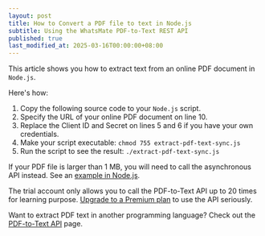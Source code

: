 ```yaml
---
layout: post
title: How to Convert a PDF file to text in Node.js
subtitle: Using the WhatsMate PDF-to-Text REST API
published: true
last_modified_at: 2025-03-16T00:00:00+08:00
---
```


This article shows you how to extract text from an online PDF document in `Node.js`.


Here's how:

1. Copy the following source code to your `Node.js` script.  <script src="https://gist.github.com/whatsmate/029ea4925c99b72eb881fb65596d7ece.js"></script>
2. Specify the URL of your online PDF document on line 10.
3. Replace the Client ID and Secret on lines 5 and 6 if you have your own credentials.
6. Make your script executable: `chmod 755 extract-pdf-text-sync.js`
7. Run the script to see the result: `./extract-pdf-text-sync.js`


If your PDF file is larger than 1 MB, you will need to call the asynchronous API instead. See an <a href="https://github.com/whatsmate/pdf-demos/tree/master/nodejs">example in Node.js</a>.



The trial account only allows you to call the PDF-to-Text API up to 20 times for learning purpose. [Upgrade to a Premium plan](https://www.whatsmate.net/pdf-api-subscribe.html) to use the API seriously.


Want to extract PDF text in another programming language? Check out the [PDF-to-Text API](https://www.whatsmate.net/pdf-to-text-api.html) page.


<br>

